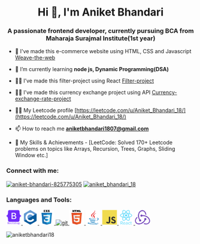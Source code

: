 <h1 align="center">Hi 👋, I'm Aniket Bhandari</h1>
<h3 align="center">A passionate frontend developer, currently pursuing BCA from Maharaja Surajmal Institute(1st year)</h3>

- 🔭 I've made this e-commerce website using HTML, CSS and Javascript [Weave-the-web](https://weave-the-web.netlify.app)

- 🌱 I’m currently learning **node js, Dynamic Programming(DSA)**

- 👨‍💻 I’ve made this filter-project using React [Filter-project](https://filter-project-react.netlify.app)

- 👨‍💻 I’ve made this currency exchange project using API [Currency-exchange-rate-project](https://currency-exchange-rate-project.netlify.app)

- 👨‍💻 My Leetcode profile [https://leetcode.com/u/Aniket_Bhandari_18/](https://leetcode.com/u/Aniket_Bhandari_18/)

- 📫 How to reach me **aniketbhandari1807@gmail.com**

- 📄 My Skills & Achievements - [LeetCode: Solved 170+ Leetcode problems on topics like Arrays, Recursion, Trees, Graphs, Sliding Window etc.]

<h3 align="left">Connect with me:</h3>
<p align="left">
<a href="https://linkedin.com/in/aniket-bhandari-825775305" target="blank"><img align="center" src="https://raw.githubusercontent.com/rahuldkjain/github-profile-readme-generator/master/src/images/icons/Social/linked-in-alt.svg" alt="aniket-bhandari-825775305" height="30" width="40" /></a>
<a href="https://www.leetcode.com/aniket_bhandari_18" target="blank"><img align="center" src="https://raw.githubusercontent.com/rahuldkjain/github-profile-readme-generator/master/src/images/icons/Social/leet-code.svg" alt="aniket_bhandari_18" height="30" width="40" /></a>
</p>

<h3 align="left">Languages and Tools:</h3>
<p align="left"> <a href="https://getbootstrap.com" target="_blank" rel="noreferrer"> <img src="https://raw.githubusercontent.com/devicons/devicon/master/icons/bootstrap/bootstrap-plain-wordmark.svg" alt="bootstrap" width="40" height="40"/> </a> <a href="https://www.cprogramming.com/" target="_blank" rel="noreferrer"> <img src="https://raw.githubusercontent.com/devicons/devicon/master/icons/c/c-original.svg" alt="c" width="40" height="40"/> </a> <a href="https://www.w3schools.com/css/" target="_blank" rel="noreferrer"> <img src="https://raw.githubusercontent.com/devicons/devicon/master/icons/css3/css3-original-wordmark.svg" alt="css3" width="40" height="40"/> </a> <a href="https://git-scm.com/" target="_blank" rel="noreferrer"> <img src="https://www.vectorlogo.zone/logos/git-scm/git-scm-icon.svg" alt="git" width="40" height="40"/> </a> <a href="https://www.w3.org/html/" target="_blank" rel="noreferrer"> <img src="https://raw.githubusercontent.com/devicons/devicon/master/icons/html5/html5-original-wordmark.svg" alt="html5" width="40" height="40"/> </a> <a href="https://www.java.com" target="_blank" rel="noreferrer"> <img src="https://raw.githubusercontent.com/devicons/devicon/master/icons/java/java-original.svg" alt="java" width="40" height="40"/> </a> <a href="https://developer.mozilla.org/en-US/docs/Web/JavaScript" target="_blank" rel="noreferrer"> <img src="https://raw.githubusercontent.com/devicons/devicon/master/icons/javascript/javascript-original.svg" alt="javascript" width="40" height="40"/> </a> <a href="https://reactjs.org/" target="_blank" rel="noreferrer"> <img src="https://raw.githubusercontent.com/devicons/devicon/master/icons/react/react-original-wordmark.svg" alt="react" width="40" height="40"/> </a> <a href="https://redux.js.org" target="_blank" rel="noreferrer"> <img src="https://raw.githubusercontent.com/devicons/devicon/master/icons/redux/redux-original.svg" alt="redux" width="40" height="40"/> </a> </p>

<p><img align="center" src="https://github-readme-stats.vercel.app/api/top-langs?username=aniketbhandari18&show_icons=true&locale=en&layout=compact" alt="aniketbhandari18" /></p>
